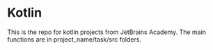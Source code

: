 # Kotlin
This is the repo for kotlin projects from JetBrains Academy. The main functions are in project_name/task/src folders.

